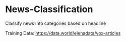 # News-Classification
Classify news into categories based on headline

Training Data: https://data.world/elenadata/vox-articles
